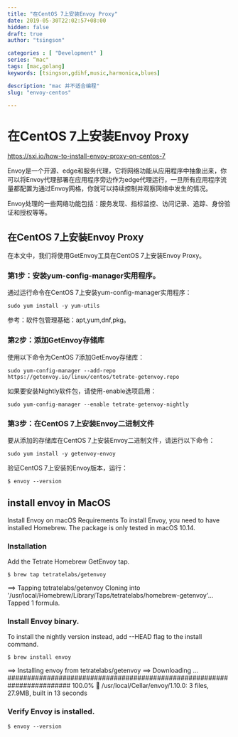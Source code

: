 ```yaml
---
title: "在CentOS 7上安装Envoy Proxy"
date: 2019-05-30T22:02:57+08:00
hidden: false
draft: true
author: "tsingson"

categories : [ "Development" ]
series: “mac"
tags: [mac,golang]
keywords: [tsingson,gdihf,music,harmonica,blues]

description: "mac 并不适合编程"
slug: "envoy-centos"

---
```


# 在CentOS 7上安装Envoy Proxy



https://sxi.io/how-to-install-envoy-proxy-on-centos-7

Envoy是一个开源、edge和服务代理，它将网络功能从应用程序中抽象出来，你可以将Envoy代理部署在应用程序旁边作为edge代理运行，一旦所有应用程序流量都配置为通过Envoy网格，你就可以持续控制并观察网络中发生的情况。

Envoy处理的一些网络功能包括：服务发现、指标监控、访问记录、追踪、身份验证和授权等等。

 

## 在CentOS 7上安装Envoy Proxy

在本文中，我们将使用GetEnvoy工具在CentOS 7上安装Envoy Proxy。

### 第1步：安装yum-config-manager实用程序。

通过运行命令在CentOS 7上安装yum-config-manager实用程序：

```
sudo yum install -y yum-utils
```

参考：软件包管理基础：apt,yum,dnf,pkg。

### 第2步：添加GetEnvoy存储库

使用以下命令为CentOS 7添加GetEnvoy存储库：

```
sudo yum-config-manager --add-repo https://getenvoy.io/linux/centos/tetrate-getenvoy.repo
```
如果要安装Nightly软件包，请使用-enable选项启用：
```
sudo yum-config-manager --enable tetrate-getenvoy-nightly
```
### 第3步：在CentOS 7上安装Envoy二进制文件

要从添加的存储库在CentOS 7上安装Envoy二进制文件，请运行以下命令：
```
sudo yum install -y getenvoy-envoy
```
验证CentOS 7上安装的Envoy版本，运行：

```
$ envoy --version
```



## install envoy in MacOS


Install Envoy on macOS
Requirements
To install Envoy, you need to have installed Homebrew. The package is only tested in macOS 10.14.

### Installation
Add the Tetrate Homebrew GetEnvoy tap.
```
$ brew tap tetratelabs/getenvoy
```
==> Tapping tetratelabs/getenvoy
Cloning into '/usr/local/Homebrew/Library/Taps/tetratelabs/homebrew-getenvoy'...
Tapped 1 formula.

### Install Envoy binary.
To install the nightly version instead, add --HEAD flag to the install command.
```
$ brew install envoy
```
==> Installing envoy from tetratelabs/getenvoy
==> Downloading ...
######################################################################## 100.0%
🍺  /usr/local/Cellar/envoy/1.10.0: 3 files, 27.9MB, built in 13 seconds

### Verify Envoy is installed.
```
$ envoy --version
```